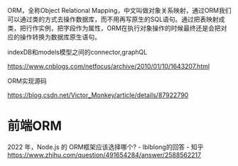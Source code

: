 








ORM，全称Object Relational Mapping，中文叫做对象关系映射，通过ORM我们可以通过类的方式去操作数据库，而不用再写原生的SQL语句。通过把表映射成类，把行作实例，把字段作为属性，ORM在执行对象操作的时候最终还是会把对应的操作转换为数据库原生语句。

indexDB和models模型之间的connector,graphQL

https://www.cnblogs.com/netfocus/archive/2010/01/10/1643207.html

ORM实现源码

https://blog.csdn.net/Victor_Monkey/article/details/87922790













# 前端ORM
2022 年，Node.js 的 ORM框架应该选择哪个? - lblblong的回答 - 知乎
https://www.zhihu.com/question/491654284/answer/2588562217



































